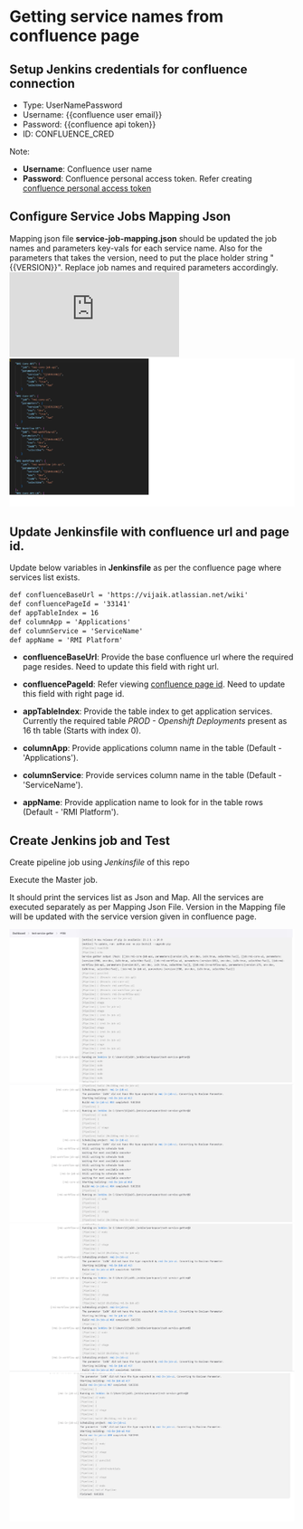 # Getting service names from confluence page

## Setup Jenkins credentials for confluence connection
- Type: UserNamePassword
- Username: {{confluence user email}}
- Password: {{confluence api token}}
- ID: CONFLUENCE_CRED

Note: 
- **Username**: Confluence user name
- **Password**: Confluence personal access token. Refer creating [confluence personal access token](https://confluence.atlassian.com/enterprise/using-personal-access-tokens-1026032365.html)

## Configure Service Jobs Mapping Json 

Mapping json file **service-job-mapping.json** should be updated the job names and parameters key-vals for each service name.
Also for the parameters that takes the version, need to put the place holder string "{{VERSION}}".
Replace job names and required parameters accordingly.
![jenkins-job-mapping-Json](https://github.com/vijaikannangit/test-service-getter/blob/main/service-job-mapping.json)
![jenkins-job-mapping-Json](https://github.com/vijaikannangit/test-service-getter/blob/main/mapping_json_file.png)

## Update Jenkinsfile with confluence url and page id.
Update below variables in **Jenkinsfile** as per the confluence page where services list exists.

```
def confluenceBaseUrl = 'https://vijaik.atlassian.net/wiki'
def confluencePageId = '33141'
def appTableIndex = 16
def columnApp = 'Applications'
def columnService = 'ServiceName'
def appName = 'RMI Platform'
```
- **confluenceBaseUrl**: Provide the base confluence url where the required page resides. Need to update this field with right url.

- **confluencePageId**: Refer viewing [confluence page id](https://confluence.atlassian.com/confkb/how-to-get-confluence-page-id-648380445.html). Need to update this field with right page id.

- **appTableIndex**: Provide the table index to get application services. Currently the required table *PROD - Openshift Deployments* present as 16 th table (Starts with index 0).

- **columnApp**: Provide applications column name in the table (Default - 'Applications').

- **columnService**: Provide services column name in the table (Default - 'ServiceName').

- **appName**: Provide application name to look for in the table rows (Default - 'RMI Platform').

## Create Jenkins job and Test
Create pipeline job using *Jenkinsfile* of this repo

Execute the Master job.

It should print the services list as Json and Map. All the services are executed separately as per Mapping Json File.
Version in the Mapping file will be updated with the service version given in confluence page.

![jenkins-job-listing-services](https://github.com/vijaikannangit/test-service-getter/blob/main/jenkins-job-listing-services1.png)
![jenkins-job-listing-services](https://github.com/vijaikannangit/test-service-getter/blob/main/jenkins-job-listing-services2.png)
![jenkins-job-listing-services](https://github.com/vijaikannangit/test-service-getter/blob/main/jenkins-job-listing-services3.png)
![jenkins-job-listing-services](https://github.com/vijaikannangit/test-service-getter/blob/main/jenkins-job-listing-services4.png)

